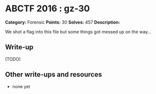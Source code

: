 # ABCTF 2016 : gz-30

**Category:** Forensic
**Points:** 30
**Solves:** 457
**Description:**

We shot a flag into this file but some things got messed up on the way...

## Write-up

(TODO)

## Other write-ups and resources

* none yet
